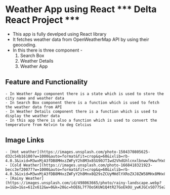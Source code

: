 # Weather App using React *** Delta React Project ***


+ This app is fully develped using React library 
+ It fetches weather data from OpenWeatherMap API by using their geocoding.
+ In this there is three component - 
    1. Search Box
    2. Weather Details
    3. Weather App 

## Feature and Functionality
    - In Weather App component there is a state which is used to store the city name and weather data
    - In Search Box component there is a function which is used to fetch the weather data from API
    - In Weather Details component there is a function which is used to display the weather data
    - In this app there is also a function which is used to convert the temperature from Kelvin to deg Celcius
## Image Links
    - [Hot weather](https://images.unsplash.com/photo-1504370805625-d32c54b16100?w=1000&auto=format&fit=crop&q=60&ixlib=rb-4.0.3&ixid=M3wxMjA3fDB8MHxzZWFyY2h8M3x8SG90JTIwd2VhdGhlcnxlbnwwfHwwfHx8MA%3D%3D) 
    - [Cold Weather](https://images.unsplash.com/photo-1668418321923-becc3ef20077?w=1000&auto=format&fit=crop&q=60&ixlib=rb-4.0.3&ixid=M3wxMjA3fDB8MHxzZWFyY2h8Mnx8Q29sZCUyMHdlYXRoZXJ8ZW58MHx8MHx8fDA%3D)
    - [Rainy Weather](https://images.unsplash.com/id/498063665/photo/rainy-landscape.webp?a=1&b=1&s=612x612&w=0&k=20&c=hOE6L7f7OoSKUW1Q4tR27GoEkOU_ywKJGCvSO77SeZg=)